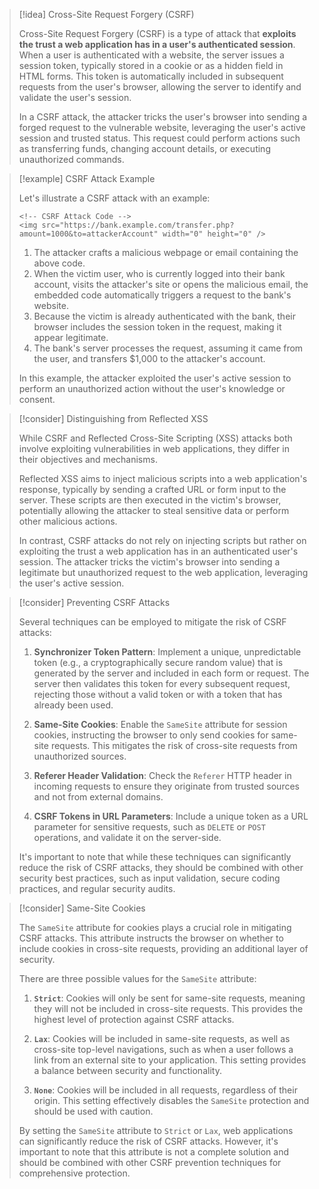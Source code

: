 > [!idea] Cross-Site Request Forgery (CSRF)
>
> Cross-Site Request Forgery (CSRF) is a type of attack that **exploits the trust a web application has in a user's authenticated session**. When a user is authenticated with a website, the server issues a session token, typically stored in a cookie or as a hidden field in HTML forms. This token is automatically included in subsequent requests from the user's browser, allowing the server to identify and validate the user's session.
>
> In a CSRF attack, the attacker tricks the user's browser into sending a forged request to the vulnerable website, leveraging the user's active session and trusted status. This request could perform actions such as transferring funds, changing account details, or executing unauthorized commands.

> [!example] CSRF Attack Example
>
> Let's illustrate a CSRF attack with an example:
>
> ```
> <!-- CSRF Attack Code -->
> <img src="https://bank.example.com/transfer.php?amount=1000&to=attackerAccount" width="0" height="0" />
> ```
>
> 1. The attacker crafts a malicious webpage or email containing the above code.
> 2. When the victim user, who is currently logged into their bank account, visits the attacker's site or opens the malicious email, the embedded code automatically triggers a request to the bank's website.
> 3. Because the victim is already authenticated with the bank, their browser includes the session token in the request, making it appear legitimate.
> 4. The bank's server processes the request, assuming it came from the user, and transfers $1,000 to the attacker's account.
>
> In this example, the attacker exploited the user's active session to perform an unauthorized action without the user's knowledge or consent.

> [!consider] Distinguishing from Reflected XSS
>
> While CSRF and Reflected Cross-Site Scripting (XSS) attacks both involve exploiting vulnerabilities in web applications, they differ in their objectives and mechanisms.
>
> Reflected XSS aims to inject malicious scripts into a web application's response, typically by sending a crafted URL or form input to the server. These scripts are then executed in the victim's browser, potentially allowing the attacker to steal sensitive data or perform other malicious actions.
>
> In contrast, CSRF attacks do not rely on injecting scripts but rather on exploiting the trust a web application has in an authenticated user's session. The attacker tricks the victim's browser into sending a legitimate but unauthorized request to the web application, leveraging the user's active session.

> [!consider] Preventing CSRF Attacks
>
> Several techniques can be employed to mitigate the risk of CSRF attacks:
>
> 1. **Synchronizer Token Pattern**: Implement a unique, unpredictable token (e.g., a cryptographically secure random value) that is generated by the server and included in each form or request. The server then validates this token for every subsequent request, rejecting those without a valid token or with a token that has already been used.
>
> 2. **Same-Site Cookies**: Enable the `SameSite` attribute for session cookies, instructing the browser to only send cookies for same-site requests. This mitigates the risk of cross-site requests from unauthorized sources.
>
> 3. **Referer Header Validation**: Check the `Referer` HTTP header in incoming requests to ensure they originate from trusted sources and not from external domains.
>
> 4. **CSRF Tokens in URL Parameters**: Include a unique token as a URL parameter for sensitive requests, such as `DELETE` or `POST` operations, and validate it on the server-side.
>
> It's important to note that while these techniques can significantly reduce the risk of CSRF attacks, they should be combined with other security best practices, such as input validation, secure coding practices, and regular security audits.

> [!consider] Same-Site Cookies
>
> The `SameSite` attribute for cookies plays a crucial role in mitigating CSRF attacks. This attribute instructs the browser on whether to include cookies in cross-site requests, providing an additional layer of security.
>
> There are three possible values for the `SameSite` attribute:
>
> 1. **`Strict`**: Cookies will only be sent for same-site requests, meaning they will not be included in cross-site requests. This provides the highest level of protection against CSRF attacks.
>
> 2. **`Lax`**: Cookies will be included in same-site requests, as well as cross-site top-level navigations, such as when a user follows a link from an external site to your application. This setting provides a balance between security and functionality.
>
> 3. **`None`**: Cookies will be included in all requests, regardless of their origin. This setting effectively disables the `SameSite` protection and should be used with caution.
>
> By setting the `SameSite` attribute to `Strict` or `Lax`, web applications can significantly reduce the risk of CSRF attacks. However, it's important to note that this attribute is not a complete solution and should be combined with other CSRF prevention techniques for comprehensive protection.